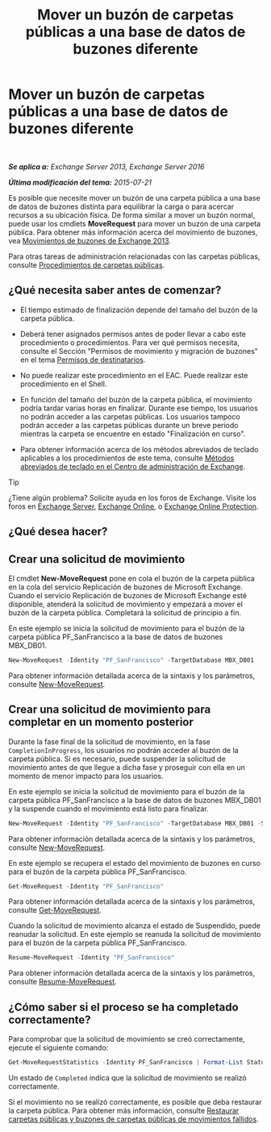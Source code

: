 ﻿---
title: 'Mover un buzón de carpetas públicas a una base de datos de buzones diferente'
TOCTitle: Mover un buzón de carpetas públicas a una base de datos de buzones diferente
ms:assetid: 67601d45-4824-4ae6-9a7e-b645ec3af4d3
ms:mtpsurl: https://technet.microsoft.com/es-es/library/JJ906434(v=EXCHG.150)
ms:contentKeyID: 51406523
ms.date: 04/23/2018
mtps_version: v=EXCHG.150
ms.translationtype: HT
---

# Mover un buzón de carpetas públicas a una base de datos de buzones diferente

 

_**Se aplica a:** Exchange Server 2013, Exchange Server 2016_

_**Última modificación del tema:** 2015-07-21_

Es posible que necesite mover un buzón de una carpeta pública a una base de datos de buzones distinta para equilibrar la carga o para acercar recursos a su ubicación física. De forma similar a mover un buzón normal, puede usar los cmdlets **MoveRequest** para mover un buzón de una carpeta pública. Para obtener más información acerca del movimiento de buzones, vea [Movimientos de buzones de Exchange 2013](mailbox-moves-in-exchange-2013-exchange-2013-help.md).

Para otras tareas de administración relacionadas con las carpetas públicas, consulte [Procedimientos de carpetas públicas](public-folder-procedures-exchange-2013-help.md).

## ¿Qué necesita saber antes de comenzar?

  - El tiempo estimado de finalización depende del tamaño del buzón de la carpeta pública.

  - Deberá tener asignados permisos antes de poder llevar a cabo este procedimiento o procedimientos. Para ver qué permisos necesita, consulte el Sección "Permisos de movimiento y migración de buzones" en el tema [Permisos de destinatarios](recipients-permissions-exchange-2013-help.md).

  - No puede realizar este procedimiento en el EAC. Puede realizar este procedimiento en el Shell.

  - En función del tamaño del buzón de la carpeta pública, el movimiento podría tardar varias horas en finalizar. Durante ese tiempo, los usuarios no podrán acceder a las carpetas públicas. Los usuarios tampoco podrán acceder a las carpetas públicas durante un breve periodo mientras la carpeta se encuentre en estado "Finalización en curso".

  - Para obtener información acerca de los métodos abreviados de teclado aplicables a los procedimientos de este tema, consulte [Métodos abreviados de teclado en el Centro de administración de Exchange](keyboard-shortcuts-in-the-exchange-admin-center-exchange-online-protection-help.md).


> [!TIP]
> ¿Tiene algún problema? Solicite ayuda en los foros de Exchange. Visite los foros en <A href="https://go.microsoft.com/fwlink/p/?linkid=60612">Exchange Server</A>, <A href="https://go.microsoft.com/fwlink/p/?linkid=267542">Exchange Online</A>, o <A href="https://go.microsoft.com/fwlink/p/?linkid=285351">Exchange Online Protection</A>.



## ¿Qué desea hacer?

## Crear una solicitud de movimiento

El cmdlet **New-MoveRequest** pone en cola el buzón de la carpeta pública en la cola del servicio Replicación de buzones de Microsoft Exchange. Cuando el servicio Replicación de buzones de Microsoft Exchange esté disponible, atenderá la solicitud de movimiento y empezará a mover el buzón de la carpeta pública. Completará la solicitud de principio a fin.

En este ejemplo se inicia la solicitud de movimiento para el buzón de la carpeta pública PF\_SanFrancisco a la base de datos de buzones MBX\_DB01.

```powershell
New-MoveRequest -Identity "PF_SanFrancisco" -TargetDatabase MBX_DB01
```

Para obtener información detallada acerca de la sintaxis y los parámetros, consulte [New-MoveRequest](https://technet.microsoft.com/es-es/library/dd351123\(v=exchg.150\)).

## Crear una solicitud de movimiento para completar en un momento posterior

Durante la fase final de la solicitud de movimiento, en la fase `CompletionInProgress`, los usuarios no podrán acceder al buzón de la carpeta pública. Si es necesario, puede suspender la solicitud de movimiento antes de que llegue a dicha fase y proseguir con ella en un momento de menor impacto para los usuarios.

En este ejemplo se inicia la solicitud de movimiento para el buzón de la carpeta pública PF\_SanFrancisco a la base de datos de buzones MBX\_DB01 y la suspende cuando el movimiento está listo para finalizar.

```powershell
New-MoveRequest -Identity "PF_SanFrancisco" -TargetDatabase MBX_DB01 -SuspendWhenReadyToComplete
```

Para obtener información detallada acerca de la sintaxis y los parámetros, consulte [New-MoveRequest](https://technet.microsoft.com/es-es/library/dd351123\(v=exchg.150\)).

En este ejemplo se recupera el estado del movimiento de buzones en curso para el buzón de la carpeta pública PF\_SanFrancisco.

```powershell
Get-MoveRequest -Identity "PF_SanFrancisco"
```

Para obtener información detallada acerca de la sintaxis y los parámetros, consulte [Get-MoveRequest](https://technet.microsoft.com/es-es/library/dd335227\(v=exchg.150\)).

Cuando la solicitud de movimiento alcanza el estado de Suspendido, puede reanudar la solicitud. En este ejemplo se reanuda la solicitud de movimiento para el buzón de la carpeta pública PF\_SanFrancisco.

```powershell
Resume-MoveRequest -Identity "PF_SanFrancisco"
```

Para obtener información detallada acerca de la sintaxis y los parámetros, consulte [Resume-MoveRequest](https://technet.microsoft.com/es-es/library/ee332320\(v=exchg.150\)).

## ¿Cómo saber si el proceso se ha completado correctamente?

Para comprobar que la solicitud de movimiento se creó correctamente, ejecute el siguiente comando:

```powershell
Get-MoveRequestStatistics -Identity PF_SanFrancisco | Format-List Status
```

Un estado de `Completed` indica que la solicitud de movimiento se realizó correctamente.

Si el movimiento no se realizó correctamente, es posible que deba restaurar la carpeta pública. Para obtener más información, consulte [Restaurar carpetas públicas y buzones de carpetas públicas de movimientos fallidos](restore-public-folders-and-public-folder-mailboxes-from-failed-moves-exchange-2013-help.md).

